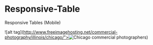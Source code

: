 # Responsive-Table
Responsive Tables (Mobile)

![alt tag](http://www.freeimagehosting.net/commercial-photography/illinois/chicago/"><img src="http://i.imgur.com/rziNkjP.jpg" alt="Chicago commercial photographers">)
